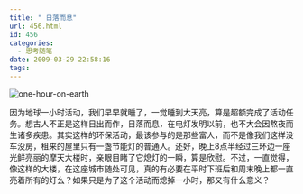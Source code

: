 ```yaml
---
title: " 日落而息"
url: 456.html
id: 456
categories:
  - 思考随笔
date: 2009-03-29 22:58:16
tags:
---
```


![one-hour-on-earth](../../../images/2009/03/one-hour-on-earth.jpg "one-hour-on-earth") 

因为地球一小时活动，我们早早就睡了，一觉睡到大天亮，算是超额完成了活动任务。想古人不正是这样日出而作，日落而息，在电灯发明以前，也不大会因熬夜而生诸多疾患。其实这样的环保活动，最该参与的是那些富人，而不是像我们这样没车没房，租来的屋里只有一盏节能灯的普通人。还好，晚上8点半经过三环边一座光鲜亮丽的摩天大楼时，亲眼目睹了它熄灯的一瞬，算是欣慰。不过，一直觉得，像这样的大楼，在这座城市随处可见，真的有必要在平时下班后和周末晚上都一直亮着所有的灯么？如果只是为了这个活动而熄掉一小时，那又有什么意义？